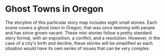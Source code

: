 # Ghost Towns in Oregon

The storyline of this particular story map includes eight small stories. Each scene covers a ghost town in Oregon, that was once teeming with people and has since grown vacant. These mini stories follow a pretty standard story format, with an exposition, a conflict, and a resolution. However, in the case of a city's birth and decline, these stories will be simplified as each situation would have its own series of issues that can be very complex.
